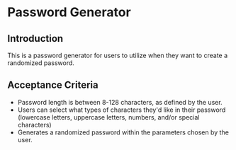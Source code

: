 # Password Generator

## Introduction

This is a password generator for users to utilize when they want to create a randomized password.

## Acceptance Criteria

* Password length is between 8-128 characters, as defined by the user.
* Users can select what types of characters they'd like in their password (lowercase letters, uppercase letters, numbers, and/or special characters)
* Generates a randomized password within the parameters chosen by the user.
